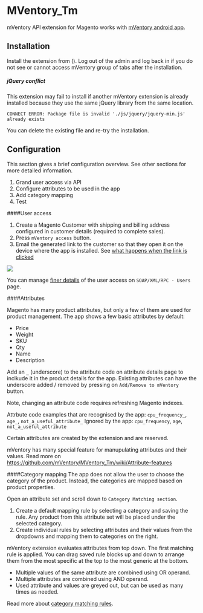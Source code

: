 MVentory_Tm
===========

mVentory API extension for Magento works with [mVentory android app](https://play.google.com/store/apps/details?id=com.mageventory).


## Installation

Install the extension from ().
Log out of the admin and log back in if you do not see or cannot access mVentory group of tabs after the installation.

##### jQuery conflict
This extension may fail to install if another mVentory extension is already installed because they use the same jQuery library from the same location.

`CONNECT ERROR: Package file is invalid './js/jquery/jquery-min.js' already exists`

You can delete the existing file and re-try the installation.


## Configuration


This section gives a brief configuration overview. See other sections for more detailed information.

1. Grand user access via API
2. Configure attributes to be used in the app
3. Add category mapping
4. Test

####User access

1. Create a Magento Customer with shipping and billing address configured in customer details (required to complete sales).
2. Press `mVentory access` button.
3. Email the generated link to the customer so that they open it on the device where the app is installed. See [what happens when the link is clicked](https://googledrive.com/host/0B5Pkcq-TVIqrREFvbEwtRjVMd2s/profile-config-app.mp4)

![](https://googledrive.com/host/0B5Pkcq-TVIqrNzliTXk5b3U4dWs/cust-access-links.png)

You can manage [finer details](https://github.com/mVentory/MVentory_Tm/wiki/User-configuration) of the user access on `SOAP/XML/RPC - Users` page. 

####Attributes

Magento has many product attributes, but only a few of them are used for product management. The app shows a few basic attributes by default: 
* Price
* Weight
* SKU
* Qty
* Name
* Description 

Add an `_` (underscore) to the attribute code on attribute details page to inclkude it in the product details for the app. Existing attributes can have the underscore added / removed by pressing on `Add/Remove to mVentory` button.

Note, changing an attribute code requires refreshing Magento indexes.

Attrbute code examples that are recognised by the app: `cpu_frequency_`, `age_`, `not_a_useful_attribute_`
Ignored by the app: `cpu_frequency`, `age`, `not_a_useful_attribute`

Certain attributes are created by the extension and are reserved.

mVentory has many special feature for manupulating attributes and their values. Read more on https://github.com/mVentory/MVentory_Tm/wiki/Attribute-features

####Category mapping
The app does not allow the user to choose the category of the product. Instead, the categories are mapped based on product properties.

Open an attribute set and scroll down to `Category Matching section`.

1. Create a default mapping rule by selecting a category and saving the rule. Any product from this attribute set will be placed under the selected category.
2. Create individual rules by selecting attributes and their values from the dropdowns and mapping them to categories on the right.

mVentory extension evaluates attributes from top down. The first matching rule is applied. You can drag saved rule blocks up and down to arrange them from the most specific at the top to the most generic at the bottom.

* Multiple values of the same attribute are combined using OR operand.
* Multiple attributes are combined using AND operand.
* Used attribute and values are greyed out, but can be used as many times as needed. 

Read more about [category matching rules](https://github.com/mVentory/MVentory_Tm/wiki/Category-mapping).

